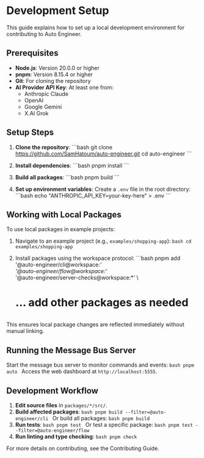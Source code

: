 # Development Setup

This guide explains how to set up a local development environment for contributing to Auto Engineer.

## Prerequisites

- **Node.js**: Version 20.0.0 or higher
- **pnpm**: Version 8.15.4 or higher
- **Git**: For cloning the repository
- **AI Provider API Key**: At least one from:
  - Anthropic Claude
  - OpenAI
  - Google Gemini
  - X.AI Grok

## Setup Steps

1. **Clone the repository**: \`\`\`bash git clone https://github.com/SamHatoum/auto-engineer.git cd auto-engineer \`\`\`

2. **Install dependencies**: \`\`\`bash pnpm install \`\`\`

3. **Build all packages**: \`\`\`bash pnpm build \`\`\`

4. **Set up environment variables**: Create a `.env` file in the root directory: \`\`\`bash echo "ANTHROPIC_API_KEY=your-key-here" &gt; .env \`\`\`

## Working with Local Packages

To use local packages in example projects:

1. Navigate to an example project (e.g., `examples/shopping-app`): `bash cd examples/shopping-app`

2. Install packages using the workspace protocol: ```bash pnpm add '@auto-engineer/cli@workspace:_' \
   '@auto-engineer/flow@workspace:_' \
   '@auto-engineer/server-checks@workspace:\*' \
   # ... add other packages as needed
   ```

   ```

This ensures local package changes are reflected immediately without manual linking.

## Running the Message Bus Server

Start the message bus server to monitor commands and events: `bash pnpm auto ` Access the web dashboard at `http://localhost:5555`.

## Development Workflow

1. **Edit source files** in `packages/*/src/`.
2. **Build affected packages**: `bash pnpm build --filter=@auto-engineer/cli ` Or build all packages: `bash pnpm build `
3. **Run tests**: `bash pnpm test ` Or test a specific package: `bash pnpm test --filter=@auto-engineer/flow `
4. **Run linting and type checking**: `bash pnpm check `

For more details on contributing, see the Contributing Guide.
